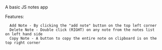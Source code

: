 A basic JS notes app

Features:

      Add Note - By clicking the "add note" button on the top left corner                                                                                                
      Delete Note - Double click (RIGHT) on any note from the notes list on left hand side                                                                             
      Copy Note - A button to copy the entire note on clipboard is on the top right corner
